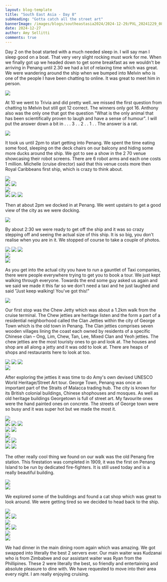 ```yaml
---
layout: blog-template
title: "South East Asia - Day 8"
subHeading: "Gotta catch all the street art"
bannerImage: /images/blogs/southeastasia2024/2024-12-29/PXL_20241229_083947658.jpg_compressed.JPEG
date: 2024-12-27
author: Amy Sellitti
comments: true
---
```


Day 2 on the boat started with a much needed sleep in. I will say man I sleep good on a boat. That very very slight rocking must work for me. When we finally got up we headed down to get some breakfast as we wouldn't be arriving in Penang until 2.30  we had a lot of relaxing time which was great. We were wandering around the ship when we bumped into Melvin who is one of the people I have been chatting to online. It was great to meet him in person.

<div class="center-image"><img src="/images/blogs/southeastasia2024/2024-12-29/PXL_20241229_012917065.MP.jpg_compressed.JPEG"/></div>

At 10 we went to Trivia and did pretty well..we missed the first question from chatting to Melvin but still got 12 correct. The winners only got 16. Anthony also was the only one that got the question "What is the only animal that has been scientifically proven to laugh and have a sense of humour". 
I will put the answer down a bit in
.
.
.
3
.
.
2
.
.
1
.
.
The answer is a rat. 

<div class="center-image"><img src="/images/blogs/southeastasia2024/2024-12-29/PXL_20241229_020422684.jpg_compressed.JPEG"/></div>

It took us until 2pm to start getting into Penang. We spent the time eating some food, sleeping on the deck chairs on our balcony and hiding some more ducks around the ship. We got to see a show in the 2 70 venue showcasing their robot screens. There are 6 robot arms and each one costs 1 million. Michelle (cruise director) said that this venue costs more then Royal Caribbeans first ship, which is crazy to think about. 

<div class="center-image"><img src="/images/blogs/southeastasia2024/2024-12-29/PXL_20241229_035317139.jpg_compressed.JPEG"/></div>
<div class="grid-2c">
  <img src="/images/blogs/southeastasia2024/2024-12-29/PXL_20241229_042350078.jpg_compressed.JPEG"/>
  <img src="/images/blogs/southeastasia2024/2024-12-29/PXL_20241229_050633959.MP.jpg_compressed.JPEG"/>
</div>
<div class="center-image"><img src="/images/blogs/southeastasia2024/2024-12-29/PXL_20241229_042513293.jpg_compressed.JPEG"/></div>
<div class="grid-3c">
  <img src="/images/blogs/southeastasia2024/2024-12-29/PXL_20241229_044622251.jpg_compressed.JPEG"/>
  <img src="/images/blogs/southeastasia2024/2024-12-29/PXL_20241229_045346105.MP.jpg_compressed.JPEG"/>
  <img src="/images/blogs/southeastasia2024/2024-12-29/PXL_20241229_045347390.jpg_compressed.JPEG"/>
</div>

Then at about 2pm we docked in at Penang. We went upstairs to get a good view of the city as we were docking. 

<div class="center-image"><img src="/images/blogs/southeastasia2024/2024-12-29/PXL_20241229_061521952.jpg_compressed.JPEG"/></div>

By about 2:30 we were ready to get off the ship and it was so crazy stepping off and seeing the actual size of this ship.  It is so big, you don't realise when you are in it.  We stopped of course to take a couple of photos.

<div class="grid-1l-2w">
  <img src="/images/blogs/southeastasia2024/2024-12-29/PXL_20241229_065238896.MP.jpg_compressed.JPEG"/>
  <img src="/images/blogs/southeastasia2024/2024-12-29/PXL_20241229_065357993.jpg_compressed.JPEG"/>
  <img src="/images/blogs/southeastasia2024/2024-12-29/PXL_20241229_065529409.jpg_compressed.JPEG"/>
</div>
<div class="center-image"><img src="/images/blogs/southeastasia2024/2024-12-29/PXL_20241229_065435865.jpg_compressed.JPEG"/></div>
<div class="center-image"><img src="/images/blogs/southeastasia2024/2024-12-29/PXL_20241229_070243675.jpg_compressed.JPEG"/></div>

As you get into the actual city you have to run a gauntlet of Taxi companies, there were people everywhere trying to get you to book a tour. We just kept walking through everyone. Towards the end some guy asked us again and we said we made it this far so we don't need a taxi and he just laughed and said "Just keep walking! You've got this!"

<div class="center-image"><img src="/images/blogs/southeastasia2024/2024-12-29/PXL_20241229_070435385.jpg_compressed.JPEG"/></div>

Our first stop was the Chew Jetty which was about a 1.2km walk from the cruise terminal. The Chew jetties are heritage listen and the form a part of a residential neighborhood called the Clan Jetties within the city of George Town which is the old town in Penang. The Clan jetties comprises seven wooden villages lining the coast each owned by residents of a specific Chinese clan – Ong, Lim, Chew, Tan, Lee, Mixed Clan and Yeoh jetties. The chew jetties are the most touristy ones to go and look at. The houses and shop are all along a jetty and it was odd to look at. There are heaps of shops and restaurants here to look at too. 

<div class="grid-1l-2w">
  <img src="/images/blogs/southeastasia2024/2024-12-29/PXL_20241229_072803394.jpg_compressed.JPEG"/>
  <img src="/images/blogs/southeastasia2024/2024-12-29/PXL_20241229_072914231.MP.jpg_compressed.JPEG"/>
  <img src="/images/blogs/southeastasia2024/2024-12-29/PXL_20241229_073034233.MP.jpg_compressed.JPEG"/>
</div>
<div class="center-image"><img src="/images/blogs/southeastasia2024/2024-12-29/PXL_20241229_073510136.PANO.jpg_compressed.JPEG"/></div>

After exploring the jetties it was time to do Amy's own devised UNESCO World Heritage/Street Art tour. George Town, Penang was once an important part of the Straits of Malacca trading hub. The city is known for its British colonial buildings, Chinese shophouses and mosques. As well as old heritage buildings Georgetown is full of street art. My favourite ones were the hand painted ones on concrete. The streets of George town were so busy and it was super hot but we made the most it. 

<div class="center-image"><img src="/images/blogs/southeastasia2024/2024-12-29/PXL_20241229_080102780.jpg_compressed.JPEG"/></div>
<div class="grid-2w-1l">
  <img src="/images/blogs/southeastasia2024/2024-12-29/PXL_20241229_075959769.jpg_compressed.JPEG"/>
  <img src="/images/blogs/southeastasia2024/2024-12-29/PXL_20241229_082904518.jpg_compressed.JPEG"/>
  <img src="/images/blogs/southeastasia2024/2024-12-29/PXL_20241229_082721962.jpg_compressed.JPEG"/>
</div>
<div class="grid-2c">
  <img src="/images/blogs/southeastasia2024/2024-12-29/PXL_20241229_083209562.jpg_compressed.JPEG"/>
  <img src="/images/blogs/southeastasia2024/2024-12-29/PXL_20241229_083217143.MP.jpg_compressed.JPEG"/>
</div>
<div class="center-image"><img src="/images/blogs/southeastasia2024/2024-12-29/PXL_20241229_083856334.jpg_compressed.JPEG"/></div>
<div class="grid-2c">
  <img src="/images/blogs/southeastasia2024/2024-12-29/PXL_20241229_083947658.jpg_compressed.JPEG"/>
  <img src="/images/blogs/southeastasia2024/2024-12-29/PXL_20241229_084521613.jpg_compressed.JPEG"/>
</div>
<div class="grid-2c">
  <img src="/images/blogs/southeastasia2024/2024-12-29/PXL_20241229_084103689.jpg_compressed.JPEG"/>
  <img src="/images/blogs/southeastasia2024/2024-12-29/PXL_20241229_090633581.MP.jpg_compressed.JPEG"/>
</div>

The other really cool thing we found on our walk was the old Penang fire station. This firestation was completed in 1909, it was the first on Penang Island to be run by dedicated fire-fighters. It is still used today and is a really beautiful building. 

<div class="center-image"><img src="/images/blogs/southeastasia2024/2024-12-29/PXL_20241229_083246349.jpg_compressed.JPEG"/></div>
<div class="center-image"><img src="/images/blogs/southeastasia2024/2024-12-29/PXL_20241229_083322103.jpg_compressed.JPEG"/></div>

We explored some of the buildings and found a cat shop which was great to look around. We were getting tired so we decided to head back to the ship. 

<div class="center-image"><img src="/images/blogs/southeastasia2024/2024-12-29/PXL_20241229_084802465.jpg_compressed.JPEG"/></div>
<div class="grid-2c">
  <img src="/images/blogs/southeastasia2024/2024-12-29/PXL_20241229_085330655.jpg_compressed.JPEG"/>
  <img src="/images/blogs/southeastasia2024/2024-12-29/PXL_20241229_085024514.jpg_compressed.JPEG"/>
</div>
<div class="center-image"><img src="/images/blogs/southeastasia2024/2024-12-29/PXL_20241229_091546791.MP.jpg_compressed.JPEG"/></div>
<div class="grid-2c">
  <img src="/images/blogs/southeastasia2024/2024-12-29/PXL_20241229_091350661.MP.jpg_compressed.JPEG"/>
  <img src="/images/blogs/southeastasia2024/2024-12-29/PXL_20241229_091609178.MP.jpg_compressed.JPEG"/>
</div>
<div class="center-image"><img src="/images/blogs/southeastasia2024/2024-12-29/PXL_20241229_100930493.MP.jpg_compressed.JPEG"/></div>
<div class="center-image"><img src="/images/blogs/southeastasia2024/2024-12-29/PXL_20241229_101607620.jpg_compressed.JPEG"/></div>

We had dinner in the main dining room again which was amazing. We got swapped into literally the best 2 servers ever. Our main waiter was Kudzanai who is from Zimbabwe and our assistant waiter was Ryan from the Phillipines. These 2 were literally the best, so friendly and entertaining and absolute pleasure to dine with. We have requested to move into their area every night. I am really enjoying cruising. 